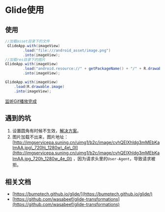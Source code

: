 # Glide使用

## 使用

```java
//加载asset目录下的文件
 GlideApp.with(imageView)
        .load("file:///android_asset/image.png")
        .into(imageView);
//加载res目录下的图片
GlideApp.with(imageView)
        .load("android.resource://" + getPackageName() + "/" + R.drawable.image)
        .into(imageView);

GlideApp.with(imageView)
    .load(R.drawable.image)
    .into(imageView);
```

[监听Gif播放完成](https://stackoverflow.com/questions/35645199/android-gif-animation-cycle-complete-listener)

## 遇到的坑

1. 设置圆角有时候不生效，[解决方案](https://github.com/wasabeef/glide-transformations/issues/94)。
2. 图片加载不出来，图片地址：[http://imgservicepa.suning.cn/uimg1/b2c/image/cvhQElXhldg3mMEbKaImAA.jpg\_720h\_1280w\_4e\_0l](http://imgservicepa.suning.cn/uimg1/b2c/image/cvhQElXhldg3mMEbKaImAA.jpg_720h_1280w_4e_0l) ，因为请求头里的`User-Agent`，导致请求被拒。

## 相关文档

* [https://bumptech.github.io/glide/](https://bumptech.github.io/glide/)
* [https://github.com/wasabeef/glide-transformations](https://github.com/wasabeef/glide-transformations)

